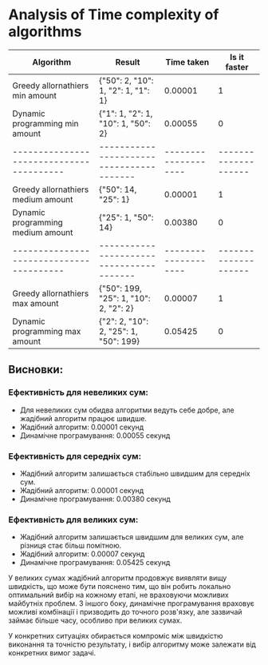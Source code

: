 <!-- ctrl + shift + V for preview -->

# Analysis of Time complexity of algorithms

| Algorithm                                | Result                                   | Time taken           | Is it faster         |
| ---------------------------------------- | ---------------------------------------- | -------------------- | -------------------- |
| Greedy allornathiers min amount          | {"50": 2, "10": 1, "2": 1, "1": 1}       | 0.00001              | 1                    |
| Dynamic programming min amount           | {"1": 1, "2": 1, "10": 1, "50": 2}       | 0.00055              | 0                    |
| ---------------------------------------- | ---------------------------------------- | -------------------- | -------------------- |
| Greedy allornathiers medium amount       | {"50": 14, "25": 1}                      | 0.00001              | 1                    |
| Dynamic programming medium amount        | {"25": 1, "50": 14}                      | 0.00380              | 0                    |
| ---------------------------------------- | ---------------------------------------- | -------------------- | -------------------- |
| Greedy allornathiers max amount          | {"50": 199, "25": 1, "10": 2, "2": 2}    | 0.00007              | 1                    |
| Dynamic programming max amount           | {"2": 2, "10": 2, "25": 1, "50": 199}    | 0.05425              | 0                    |

## Висновки:

### Ефективність для невеликих сум:

- Для невеликих сум обидва алгоритми ведуть себе добре, але жадібний алгоритм працює швидше.
- Жадібний алгоритм: 0.00001 секунд
- Динамічне програмування: 0.00055 секунд

### Ефективність для середніх сум:

- Жадібний алгоритм залишається стабільно швидшим для середніх сум.
- Жадібний алгоритм: 0.00001 секунд
- Динамічне програмування: 0.00380 секунд

### Ефективність для великих сум:

- Жадібний алгоритм залишається швидшим для великих сум, але різниця стає більш помітною.
- Жадібний алгоритм: 0.00007 секунд
- Динамічне програмування: 0.05425 секунд

У великих сумах жадібний алгоритм продовжує виявляти вищу швидкість, що може бути пояснено тим, що він робить локально оптимальний вибір на кожному етапі, не враховуючи можливих майбутніх проблем. З іншого боку, динамічне програмування враховує можливі комбінації і призводить до точного розв'язку, але зазвичай займає більше часу, особливо при великих сумах.

У конкретних ситуаціях обирається компроміс між швидкістю виконання та точністю результату, і вибір алгоритму може залежати від конкретних вимог задачі.
